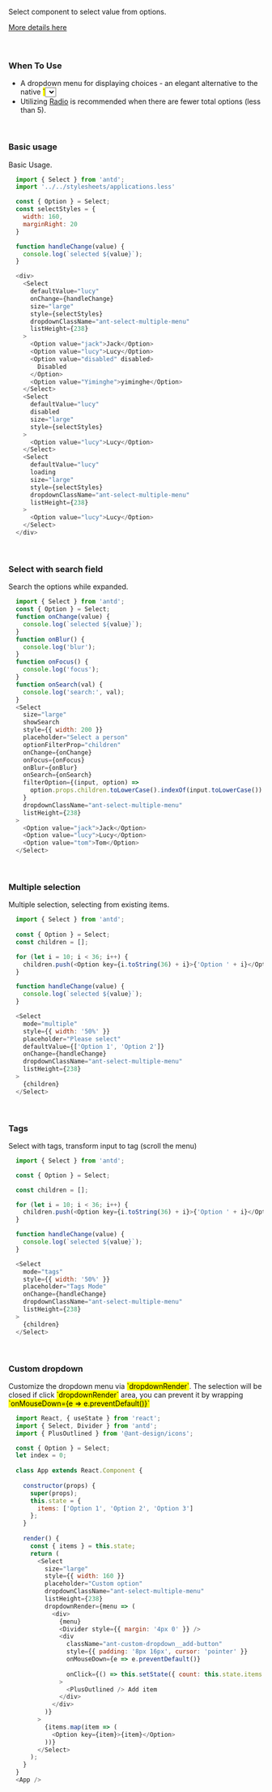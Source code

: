 <p>Select component to select value from options.</p>
<a href="https://ant.design/components/select/" title="More details about Ant select">More details here</a>
<br />
<br />
<br />
<h3>When To Use</h3>
<ul>
  <li>A dropdown menu for displaying choices - an elegant alternative to the native <mark>`<select>`</mark> element.</li>
  <li>Utilizing <a href="https://ant.design/components/radio/" title="More details about Radio">Radio</a> is recommended when there are fewer total options (less than 5).</li>
</ul>
<br />
<h3>Basic usage</h3>
<p>Basic Usage.</p>

```js
  import { Select } from 'antd';
  import '../../stylesheets/applications.less'

  const { Option } = Select;
  const selectStyles = {
    width: 160,
    marginRight: 20
  }

  function handleChange(value) {
    console.log(`selected ${value}`);
  }

  <div>
    <Select
      defaultValue="lucy"
      onChange={handleChange}
      size="large"
      style={selectStyles}
      dropdownClassName="ant-select-multiple-menu"
      listHeight={238}
    >
      <Option value="jack">Jack</Option>
      <Option value="lucy">Lucy</Option>
      <Option value="disabled" disabled>
        Disabled
      </Option>
      <Option value="Yiminghe">yiminghe</Option>
    </Select>
    <Select
      defaultValue="lucy"
      disabled
      size="large"
      style={selectStyles}
    >
      <Option value="lucy">Lucy</Option>
    </Select>
    <Select
      defaultValue="lucy"
      loading
      size="large"
      style={selectStyles}
      dropdownClassName="ant-select-multiple-menu"
      listHeight={238}
    >
      <Option value="lucy">Lucy</Option>
    </Select>
  </div>
```

<br />
<h3>Select with search field</h3>
<p>Search the options while expanded.</p>

```js
  import { Select } from 'antd';
  const { Option } = Select;
  function onChange(value) {
    console.log(`selected ${value}`);
  }
  function onBlur() {
    console.log('blur');
  }
  function onFocus() {
    console.log('focus');
  }
  function onSearch(val) {
    console.log('search:', val);
  }
  <Select
    size="large"
    showSearch
    style={{ width: 200 }}
    placeholder="Select a person"
    optionFilterProp="children"
    onChange={onChange}
    onFocus={onFocus}
    onBlur={onBlur}
    onSearch={onSearch}
    filterOption={(input, option) =>
      option.props.children.toLowerCase().indexOf(input.toLowerCase()) >= 0
    }
    dropdownClassName="ant-select-multiple-menu"
    listHeight={238}
  >
    <Option value="jack">Jack</Option>
    <Option value="lucy">Lucy</Option>
    <Option value="tom">Tom</Option>
  </Select>
```

<br />
<h3>Multiple selection</h3>
<p>Multiple selection, selecting from existing items.</p>

```js
  import { Select } from 'antd';
  
  const { Option } = Select;
  const children = [];

  for (let i = 10; i < 36; i++) {
    children.push(<Option key={i.toString(36) + i}>{'Option ' + i}</Option>);
  }

  function handleChange(value) {
    console.log(`selected ${value}`);
  }

  <Select
    mode="multiple"
    style={{ width: '50%' }}
    placeholder="Please select"
    defaultValue={['Option 1', 'Option 2']}
    onChange={handleChange}
    dropdownClassName="ant-select-multiple-menu"
    listHeight={238}
  >
    {children}
  </Select>
```

<br />
<h3>Tags</h3>
<p>Select with tags, transform input to tag (scroll the menu)</p>

```js
  import { Select } from 'antd';

  const { Option } = Select;

  const children = [];

  for (let i = 10; i < 36; i++) {
    children.push(<Option key={i.toString(36) + i}>{'Option ' + i}</Option>);
  }

  function handleChange(value) {
    console.log(`selected ${value}`);
  }

  <Select
    mode="tags"
    style={{ width: '50%' }}
    placeholder="Tags Mode"
    onChange={handleChange}
    dropdownClassName="ant-select-multiple-menu"
    listHeight={238}
  >
    {children}
  </Select>
```

<br />
<h3>Custom dropdown</h3>
<p>Customize the dropdown menu via <mark>`dropdownRender`</mark>. The selection will be closed if click <mark>`dropdownRender`</mark> area, you can prevent it by wrapping <mark>`onMouseDown={e => e.preventDefault()}`</mark></p>

```js
  import React, { useState } from 'react';
  import { Select, Divider } from 'antd';
  import { PlusOutlined } from '@ant-design/icons';

  const { Option } = Select;
  let index = 0;
  
  class App extends React.Component {
    
    constructor(props) {
      super(props);
      this.state = {
        items: ['Option 1', 'Option 2', 'Option 3']
      };
    }
    
    render() {
      const { items } = this.state;
      return (
        <Select
          size="large"
          style={{ width: 160 }}
          placeholder="Custom option"
          dropdownClassName="ant-select-multiple-menu"
          listHeight={238}
          dropdownRender={menu => (
            <div>
              {menu}
              <Divider style={{ margin: '4px 0' }} />
              <div
                className="ant-custom-dropdown__add-button"
                style={{ padding: '8px 16px', cursor: 'pointer' }}
                onMouseDown={e => e.preventDefault()}
                
                onClick={() => this.setState({ count: this.state.items.push(`New item ${index++}`) })}
              >
                <PlusOutlined /> Add item
              </div>
            </div>
          )}
        >
          {items.map(item => (
            <Option key={item}>{item}</Option>
          ))}
        </Select>
      );
    }
  }
  <App />
```
